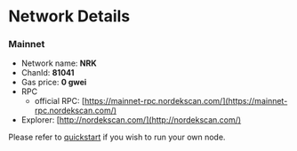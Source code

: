# Network Details

### Mainnet

* Network name: **NRK**
* ChanId: **81041**
* Gas price: **0 gwei**
* RPC
  * official RPC: [https://mainnet-rpc.nordekscan.com/](https://mainnet-rpc.nordekscan.com/)​
* Explorer: [http://nordekscan.com/](http://nordekscan.com/)​

Please refer to [quickstart](https://github.com/Officialnordek/NRKNetwork/tree/master/node-example) if you wish to run your own node.
